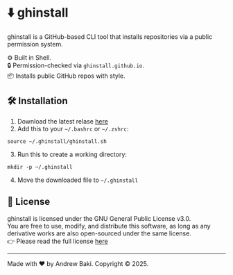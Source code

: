 # ⬇️ ghinstall

ghinstall is a GitHub-based CLI tool that installs repositories via a public permission system.

⚙️ Built in Shell.  
🔒 Permission-checked via `ghinstall.github.io`.  
📦 Installs public GitHub repos with style.

## 🛠️ Installation
1. Download the latest relase [here](https://github.com/ghinstall/core/releases/tag/v1.0)  
2. Add this to your `~/.bashrc` or `~/.zshrc`:
```shell
source ~/.ghinstall/ghinstall.sh
```
3. Run this to create a working directory:
```shell
mkdir -p ~/.ghinstall
```
4. Move the downloaded file to `~/.ghinstall`

## 📜 License
ghinstall is licensed under the GNU General Public License v3.0.  
You are free to use, modify, and distribute this software, as long as any derivative works are also open-sourced under the same license.  
👉 Please read the full license [here](LICENSE)

---
Made with ❤️ by Andrew Baki. Copyright © 2025.

